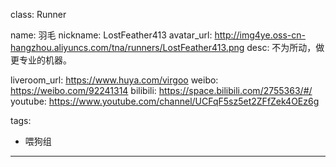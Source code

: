 class: Runner

name: 羽毛
nickname: LostFeather413
avatar_url: http://img4ye.oss-cn-hangzhou.aliyuncs.com/tna/runners/LostFeather413.png
desc: 不为所动，做更专业的机器。

liveroom_url: https://www.huya.com/virgoo
weibo: https://weibo.com/92241314
bilibili: https://space.bilibili.com/2755363/#/
youtube: https://www.youtube.com/channel/UCFqF5sz5et2ZFfZek4OEz6g

tags:
  - 喂狗组
---
